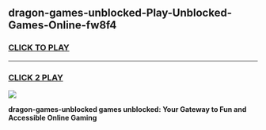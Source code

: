 
## dragon-games-unblocked-Play-Unblocked-Games-Online-fw8f4
<h3>
<a href="https://premium76.site?title=dragon-games-unblocked&ref=24A">CLICK TO PLAY</a></h3>
<hr>

<h3>
<a href="https://premium76.site?title=dragon-games-unblocked&ref=24A">CLICK 2 PLAY</a>
  
</h3>

<a href="https://premium76.site?title=dragon-games-unblocked&ref=24A"><img src="https://clearcache.store/games.png"></a>


**dragon-games-unblocked games unblocked: Your Gateway to Fun and Accessible Online Gaming**
